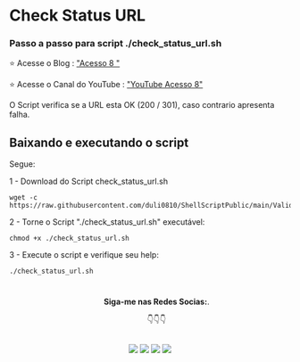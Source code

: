 # Check Status URL

### Passo a passo para script ./check_status_url.sh ####

⭐ Acesse o Blog : ["Acesso 8 "](https://acesso8.blogspot.com)

⭐ Acesse o Canal do YouTube : ["YouTube Acesso 8"](http://www.youtube.com/channel/UCh6CzOE6aWxy_5RYG4To88g?sub_confirmation=1)

O Script verifica se a URL esta OK (200 / 301), caso contrario apresenta falha.  

## Baixando e executando o script

Segue: 

1 - Download do Script check_status_url.sh
    
    wget -c https://raw.githubusercontent.com/duli0810/ShellScriptPublic/main/Validando%20URL/validateurl.sh

2 - Torne o Script "./check_status_url.sh" executável:

    chmod +x ./check_status_url.sh
    
3 - Execute o script e verifique seu help:

    ./check_status_url.sh

#

<ul align="center"> 
  <p><b>Siga-me nas Redes Socias:</b>.</p>

  <p>👇👇👇</p>
</ul>  
  
 ##
<div align="center"> 
  <a href = "https://acesso8.blogspot.com/"><img src="https://i.imgur.com/T01dNPP.png" target="_blank"></a>
  <a href="http://www.youtube.com/channel/UCh6CzOE6aWxy_5RYG4To88g?sub_confirmation=1" target="_blank"><img src="https://i.imgur.com/Hp8VxZO.png" target="_blank"></a>
  <a href="https://twitter.com/8Acesso" target="_blank"><img src="https://i.imgur.com/NQZ8fjf.png" target="_blank"></a>
  <a href="https://www.linkedin.com/in/eduardo-rodrigues-da-silva-78895a25/" target="_blank"><img src="https://i.imgur.com/FRMLFvm.png" target="_blank"></a>
</div>
